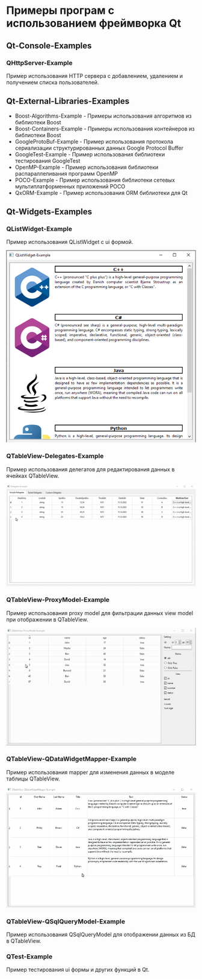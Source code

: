 # Примеры програм с использованием фреймворка Qt

## Qt-Console-Examples

### QHttpServer-Example

Пример использования HTTP сервера с добавлением, удалением и получением списка пользователей.

## Qt-External-Libraries-Examples

* Boost-Algorithms-Example - Примеры использования алгоритмов из библиотеки Boost
* Boost-Containers-Example - Примеры использования контейнеров из библиотеки Boost
* GoogleProtoBuf-Example - Пример использования протокола сериализации структурированных данных Google Protocol Buffer
* GoogleTest-Example - Пример использования библиотеки тестирования GoogleTest
* OpenMP-Example - Пример использования библиотеки распараллеливания программ OpenMP
* POCO-Example - Пример использования библиотеки сетевых мультиплатформенных приложений POCO
* QxORM-Example - Пример использования ORM библиотеки для Qt

## Qt-Widgets-Examples

### QListWidget-Example

Пример использования QListWidget с ui формой.

![alt text](doc/QListWidget-Example.png)

### QTableView-Delegates-Example

Пример использования делегатов для редактирования данных в ячейках QTableView.

![alt text](doc/QTableView-Delegates-Example.gif)

### QTableView-ProxyModel-Example

Пример использования proxy model для фильтрации данных view model при отображении в QTableView.

![alt text](doc/QTableView-ProxyModel-Example.gif)

### QTableView-QDataWidgetMapper-Example

Пример использования mapper для изменения данных в моделе таблицы QTableView.

![alt text](doc/QTableView-QDataWidgetMapper-Example.gif)

### QTableView-QSqlQueryModel-Example

Пример использования QSqlQueryModel для отображении данных из БД в QTableView.

### QTest-Example

Пример тестирования ui формы и других функций в Qt.

